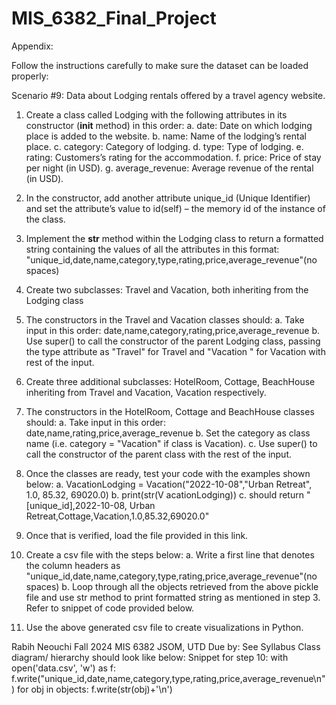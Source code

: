 # MIS_6382_Final_Project

Appendix:

Follow the instructions carefully to make sure the dataset can be loaded properly:

Scenario #9: Data about Lodging rentals offered by a travel agency website.

1. Create a class called Lodging with the following attributes in its constructor (__init__
method) in this order:
    a. date: Date on which lodging place is added to the website.
    b. name: Name of the lodging’s rental place.
    c. category: Category of lodging.
    d. type: Type of lodging.
    e. rating: Customers’s rating for the accommodation.
    f. price: Price of stay per night (in USD).
    g. average_revenue: Average revenue of the rental (in USD).

2. In the constructor, add another attribute unique_id (Unique Identifier) and set the attribute’s value to id(self) – the memory id of the instance of the class.

3. Implement the __str__ method within the Lodging class to return a formatted string containing the values of all the attributes in this format: "unique_id,date,name,category,type,rating,price,average_revenue"(no spaces)

4. Create two subclasses: Travel and Vacation, both inheriting from the Lodging class

5. The constructors in the Travel and Vacation classes should:
    a. Take input in this order: date,name,category,rating,price,average_revenue
    b. Use super() to call the constructor of the parent Lodging class, passing the type
attribute as "Travel" for Travel and "Vacation " for Vacation with rest of the input.

6. Create three additional subclasses: HotelRoom, Cottage, BeachHouse inheriting from Travel
and Vacation, Vacation respectively.

7. The constructors in the HotelRoom, Cottage and BeachHouse classes should:
    a. Take input in this order: date,name,rating,price,average_revenue
    b. Set the category as class name (i.e. category = "Vacation" if class is Vacation).
    c. Use super() to call the constructor of the parent class with the rest of the input.

8. Once the classes are ready, test your code with the examples shown below:
    a. VacationLodging = Vacation("2022-10-08","Urban Retreat", 1.0, 85.32, 69020.0)
    b. print(str(V acationLodging))
    c. should return "[unique_id],2022-10-08, Urban Retreat,Cottage,Vacation,1.0,85.32,69020.0"

9. Once that is verified, load the file provided in this link.

10. Create a csv file with the steps below:
    a. Write a first line that denotes the column headers as "unique_id,date,name,category,type,rating,price,average_revenue"(no spaces)
    b. Loop through all the objects retrieved from the above pickle file and use str method to print formatted string as mentioned in step 3. Refer to snippet of code provided below.

11. Use the above generated csv file to create visualizations in Python.

Rabih Neouchi Fall 2024 MIS 6382
JSOM, UTD Due by: See Syllabus
Class diagram/ hierarchy should look like below:
 Snippet for step 10:
with open('data.csv', 'w') as f: f.write("unique_id,date,name,category,type,rating,price,average_revenue\n") for obj in objects:
f.write(str(obj)+'\n')